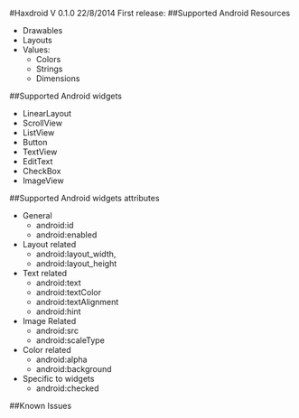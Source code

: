 #Haxdroid V 0.1.0 22/8/2014
First release: 
##Supported Android Resources

- Drawables
- Layouts
- Values:
	- Colors
	- Strings
	- Dimensions

##Supported Android widgets
- LinearLayout
- ScrollView
- ListView
- Button
- TextView
- EditText
- CheckBox
- ImageView


##Supported Android widgets attributes

- General
	- android:id
	- android:enabled
- Layout related
	- android:layout_width,
	- android:layout_height
- Text related
	- android:text
	- android:textColor
	- android:textAlignment
	- android:hint
- Image Related	
	- android:src
	- android:scaleType
- Color related
	- android:alpha
	- android:background
- Specific to widgets
	- android:checked

##Known Issues
	

